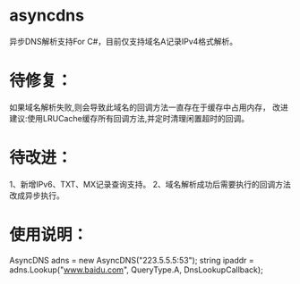 # asyncdns
异步DNS解析支持For C#，目前仅支持域名A记录IPv4格式解析。

# 待修复：
如果域名解析失败,则会导致此域名的回调方法一直存在于缓存中占用内存，
改进建议:使用LRUCache缓存所有回调方法,并定时清理闲置超时的回调。

# 待改进：
1、新增IPv6、TXT、MX记录查询支持。
2、域名解析成功后需要执行的回调方法改成异步执行。

# 使用说明：
AsyncDNS adns = new AsyncDNS("223.5.5.5:53");
string ipaddr = adns.Lookup("www.baidu.com", QueryType.A, DnsLookupCallback);

